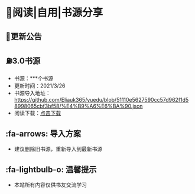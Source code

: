 
# 📕阅读|自用|书源分享

## 🚗更新公告

## ⛽3.0书源

- 书源：***个书源
- 更新时间：2021/3/26
- 书源导入地址：https://github.com/Eliauk365/yuedu/blob/51110e5627590cc57d962f1d58998065cbf3bf58/%E4%B9%A6%E6%BA%90.json
- 阅读下载：[点击下载](https://ljyfx.lanzous.com/irY7Dncijda)

##  :fa-arrows: 导入方案
- 建议删除旧书源，重新导入到最新书源
## :fa-lightbulb-o: 温馨提示
- 本站所有内容仅供书友交流学习
